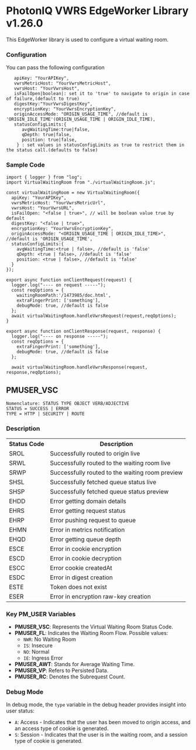 # PhotonIQ VWRS EdgeWorker Library v1.26.0

This EdgeWorker library is used to configure a virtual waiting room.

### Configuration

You can pass the following configuration

```
   apiKey: "YourAPIKey",
   vwrsMetricHost: "YourVwrsMetricHost",
   vwrsHost: "YourVwrsHost",
   isFailOpen|boolean|: set it to 'true' to navigate to origin in case of failure,(default to true)
   digestKey:"YourVwrsDigestKey",
   encryptionKey: "YourVwrsEncryptionKey",
   originAccessMode: "ORIGIN_USAGE_TIME", //default is 'ORIGIN_IDLE_TIME'(ORIGIN_USAGE_TIME | ORIGIN_IDLE_TIME),
   statusConfigLimits:{
      avgWaitingTime:true|false,
      qDepth: true|false,
      position: true|false,
    } : set values in statusConfigLimits as true to restrict them in the status call.(defaults to false)

```

### Sample Code

```
import { logger } from "log";
import VirtualWaitingRoom from "./virtualWaitingRoom.js";

const virtualWaitingRoom = new VirtualWaitingRoom({
  apiKey: "YourAPIKey",
  vwrsMetricHost: "YourVwrsMetricUrl",
  vwrsHost: "YourVwrsURL",
  isFailOpen: "<false | true>", // will be boolean value true by default
  digestKey: "<false | true>",
  encryptionKey: "YourVwrsEncryptionKey",
  originAccessMode: "<ORIGIN_USAGE_TIME | ORIGIN_IDLE_TIME>", //default is 'ORIGIN_USAGE_TIME',
  statusConfigLimits:{
    avgWaitingTime:<true | false>, //default is 'false'
    qDepth: <true | false>, //default is 'false'
    position: <true | false>, //default is 'false'
  }
});

export async function onClientRequest(request) {
  logger.log("---- on request -----");
  const reqOptions = {
    waitingRoomPath:'/1473985/doc.html',
    extraFingerPrint: ['something'],
    debugMode: true, //default is false
  };
  await virtualWaitingRoom.handleVwrsRequest(request,reqOptions);
}

export async function onClientResponse(request, response) {
  logger.log("---- on response -----");
  const reqOptions = {
    extraFingerPrint: ['something'],
    debugMode: true, //default is false
  };

  await virtualWaitingRoom.handleVwrsResponse(request, response,reqOptions);
```

## PMUSER_VSC

```
Nomenclature: STATUS TYPE OBJECT VERB/ADJECTIVE
STATUS = SUCCESS | ERROR
TYPE = HTTP | SECURITY | ROUTE

```

### Description

<table>
  <tr>
    <th>Status Code</th>
    <th>Description</th>
  </tr>
  <tr>
    <td>SROL</td>
    <td>Successfully routed to origin live</td>
  </tr>
  <tr>
    <td>SRWL</td>
    <td>Successfully routed to the waiting room live</td>
  </tr>
  <tr>
    <td>SRWP</td>
    <td>Successfully routed to the waiting room preview</td>
  </tr>
  <tr>
    <td>SHSL</td>
    <td>Successfully fetched queue status live</td>
  </tr>
  <tr>
    <td>SHSP</td>
    <td>Successfully fetched queue status preview</td>
  </tr>
  <tr>
    <td>EHDD</td>
    <td>Error getting domain details</td>
  </tr>
  <tr>
    <td>EHRS</td>
    <td>Error getting request status</td>
  </tr>
  <tr>
    <td>EHRP</td>
    <td>Error pushing request to queue</td>
  </tr>
  <tr>
    <td>EHMN</td>
    <td>Error in metrics notification</td>
  </tr>
  <tr>
    <td>EHQD</td>
    <td>Error getting queue depth</td>
  </tr>
  <tr>
    <td>ESCE</td>
    <td>Error in cookie encryption</td>
  </tr>
  <tr>
    <td>ESCD</td>
    <td>Error in cookie decryption</td>
  </tr>
  <tr>
    <td>ESCC</td>
    <td>Error cookie createdAt</td>
  </tr>
  <tr>
    <td>ESDC</td>
    <td>Error in digest creation</td>
  </tr>
  <tr>
    <td>ESTE</td>
    <td>Token does not exist</td>
  </tr>
  <tr>
    <td>ESER</td>
    <td>Error in encryption raw-key creation</td>
  </tr>
</table>

### Key PM_USER Variables

- **PMUSER_VSC**: Represents the Virtual Waiting Room Status Code.
- **PMUSER_FL**: Indicates the Waiting Room Flow. Possible values:
  - `NWR`: No Waiting Room
  - `IS`: Insecure
  - `NO`: Normal
  - `IE`: Ingress Error
- **PMUSER_AWT**: Stands for Average Waiting Time.
- **PMUSER_VP**: Refers to Persisted Data.
- **PMUSER_RC**: Denotes the Subrequest Count.

### Debug Mode

In debug mode, the `type` variable in the debug header provides insight into user status:

- `A`: Access - Indicates that the user has been moved to origin access, and an access type of cookie is generated.
- `S`: Session - Indicates that the user is in the waiting room, and a session type of cookie is generated.
